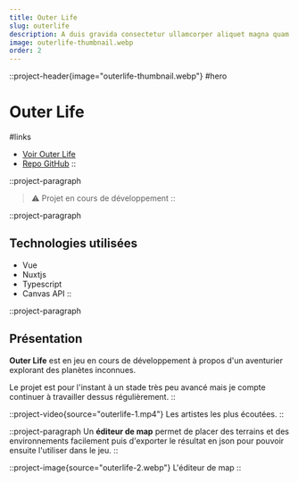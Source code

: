 ```yaml
---
title: Outer Life
slug: outerlife
description: A duis gravida consectetur ullamcorper aliquet magna quam morbi. Neque feugiat enim sem morbi vel faucibus cursus.
image: outerlife-thumbnail.webp
order: 2
---
```


::project-header{image="outerlife-thumbnail.webp"}
#hero
# Outer Life

#links
- [Voir Outer Life](https://outerlife.vercel.app/)
- [Repo GitHub](https://github.com/ColinLienard/outerlife)
::

::project-paragraph
> ⚠️ Projet en cours de développement
::

::project-paragraph
## Technologies utilisées

- Vue
- Nuxtjs
- Typescript
- Canvas API
::

::project-paragraph
## Présentation

**Outer Life** est en jeu en cours de développement à propos d'un aventurier explorant des planètes inconnues.

Le projet est pour l'instant à un stade très peu avancé mais je compte continuer à travailler dessus régulièrement.
::

::project-video{source="outerlife-1.mp4"}
Les artistes les plus écoutées.
::

::project-paragraph
Un **éditeur de map** permet de placer des terrains et des environnements facilement puis d'exporter le résultat en json pour pouvoir ensuite l'utiliser dans le jeu.
::

::project-image{source="outerlife-2.webp"}
L'éditeur de map
::